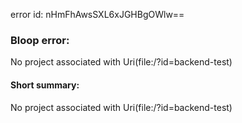 error id: nHmFhAwsSXL6xJGHBgOWlw==
### Bloop error:

No project associated with Uri(file:<WORKSPACE>/?id=backend-test)
#### Short summary: 

No project associated with Uri(file:<WORKSPACE>/?id=backend-test)
